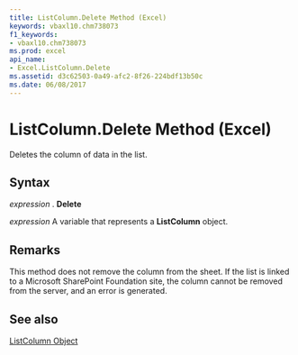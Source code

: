 ```yaml
---
title: ListColumn.Delete Method (Excel)
keywords: vbaxl10.chm738073
f1_keywords:
- vbaxl10.chm738073
ms.prod: excel
api_name:
- Excel.ListColumn.Delete
ms.assetid: d3c62503-0a49-afc2-8f26-224bdf13b50c
ms.date: 06/08/2017
---
```



# ListColumn.Delete Method (Excel)

Deletes the column of data in the list. 


## Syntax

 _expression_ . **Delete**

 _expression_ A variable that represents a **ListColumn** object.


## Remarks

This method does not remove the column from the sheet. If the list is linked to a Microsoft SharePoint Foundation site, the column cannot be removed from the server, and an error is generated.


## See also


[ListColumn Object](Excel.ListColumn.md)

